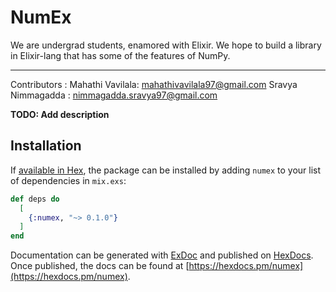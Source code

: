 # NumEx

We are undergrad students, enamored with Elixir.
We hope to build a library in Elixir-lang that has some of the features of NumPy.
______________
Contributors :
Mahathi Vavilala: mahathivavilala97@gmail.com
Sravya Nimmagadda : nimmagadda.sravya97@gmail.com

**TODO: Add description**

## Installation

If [available in Hex](https://hex.pm/docs/publish), the package can be installed
by adding `numex` to your list of dependencies in `mix.exs`:

```elixir
def deps do
  [
    {:numex, "~> 0.1.0"}
  ]
end
```

Documentation can be generated with [ExDoc](https://github.com/elixir-lang/ex_doc)
and published on [HexDocs](https://hexdocs.pm). Once published, the docs can
be found at [https://hexdocs.pm/numex](https://hexdocs.pm/numex).

